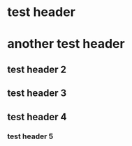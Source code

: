 # test header
# another test header
## test header 2
## test header 3
## test header 4
### test header 5
